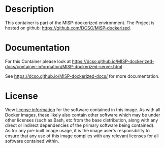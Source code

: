 # Description
This container is part of the MISP-dockerized environment. The Project is hosted on github: https://github.com/DCSO/MISP-dockerized.

# Documentation
For this Container please look at https://dcso.github.io/MISP-dockerized-docs/container-information/MISP-dockerized-server.html

See https://dcso.github.io/MISP-dockerized-docs/ for more documentation.



# License

View [license information](https://github.com/DCSO/MISP-dockerized-server/blob/master/LICENSE) for the software contained in this image.
As with all Docker images, these likely also contain other software which may be under other licenses (such as Bash, etc from the base distribution, along with any direct or indirect dependencies of the primary software being contained).
As for any pre-built image usage, it is the image user's responsibility to ensure that any use of this image complies with any relevant licenses for all software contained within.
